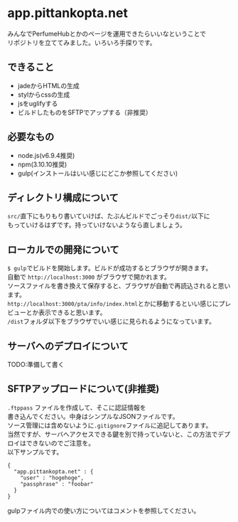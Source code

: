# app.pittankopta.net

みんなでPerfumeHubとかのページを運用できたらいいなということで  
リポジトリを立ててみました。いろいろ手探りです。

## できること
* jadeからHTMLの生成  
* stylからcssの生成
* jsをuglifyする
* ビルドしたものをSFTPでアップする（非推奨）

## 必要なもの
* node.js(v6.9.4推奨)
* npm(3.10.10推奨)  
* gulp(インストールはいい感じにどこか参照してください)

## ディレクトリ構成について
`src/`直下にもりもり書いていけば、たぶんビルドでごっそり`dist/`以下に  
もっていけるはずです。持っていけないようなら直しましょう。

## ローカルでの開発について
`$ gulp`でビルドを開始します。ビルドが成功するとブラウザが開きます。  
自動で `http://localhost:3000` がブラウザで開かれます。  
ソースファイルを書き換えて保存すると、ブラウザが自動で再読込されると思います。  
`http://localhost:3000/pta/info/index.html`とかに移動するといい感じにプレビューとか表示できると思います。  
`/dist`フォルダ以下をブラウザでいい感じに見られるようになっています。

## サーバへのデプロイについて
TODO:準備して書く

## SFTPアップロードについて(非推奨)  
`.ftppass` ファイルを作成して、そこに認証情報を  
書き込んでください。中身はシンプルなJSONファイルです。  
ソース管理には含めないように`.gitignore`ファイルに追記してあります。  
当然ですが、サーバへアクセスできる鍵を別で持っていないと、この方法でデプロイはできないのでご注意を。  
以下サンプルです。
```
{
  "app.pittankopta.net" : {
    "user" : "hogehoge",
    "passphrase" : "foobar"
  }
}
```
gulpファイル内での使い方についてはコメントを参照してください。
